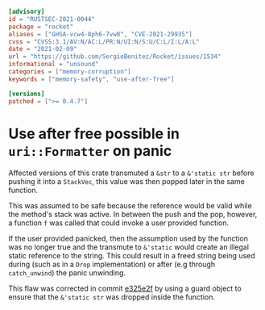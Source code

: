 ```toml
[advisory]
id = "RUSTSEC-2021-0044"
package = "rocket"
aliases = ["GHSA-vcw4-8ph6-7vw8", "CVE-2021-29935"]
cvss = "CVSS:3.1/AV:N/AC:L/PR:N/UI:N/S:U/C:L/I:L/A:L"
date = "2021-02-09"
url = "https://github.com/SergioBenitez/Rocket/issues/1534"
informational = "unsound"
categories = ["memory-corruption"]
keywords = ["memory-safety", "use-after-free"]

[versions]
patched = [">= 0.4.7"]
```

# Use after free possible in `uri::Formatter` on panic

Affected versions of this crate transmuted a `&str` to a `&'static str` before
pushing it into a `StackVec`, this value was then popped later in the same
function.

This was assumed to be safe because the reference would be valid while the
method's stack was active. In between the push and the pop, however, a function
`f` was called that could invoke a user provided function.

If the user provided panicked, then the assumption used by the function was no
longer true and the transmute to `&'static` would create an illegal static
reference to the string. This could result in a freed string being used during
(such as in a `Drop` implementation) or after (e.g through `catch_unwind`) the
panic unwinding.

This flaw was corrected in commit [e325e2f](https://github.com/SergioBenitez/Rocket/commit/e325e2fce4d9f9f392761e9fb58b418a48cef8bb)
by using a guard object to ensure that the `&'static str` was dropped inside
the function.
